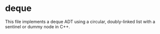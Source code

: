 # deque
This file implements a deque ADT using a circular, doubly-linked list with a sentinel or dummy node in C++.
